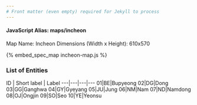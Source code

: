 ```yaml
---
# Front matter (even empty) required for Jekyll to process
---
```


#### JavaScript Alias: maps/incheon

Map Name: Incheon
Dimensions (Width x Height): 610x570



{% embed_spec_map incheon-map.js %}

### List of Entities

ID | Short label | Label
---|---|---|---
01|BE|Bupyeong
02|DG|Dong
03|GG|Ganghwa
04|GY|Gyeyang
05|JU|Jung
06|NM|Nam
07|ND|Namdong
08|OJ|Ongjin
09|SO|Seo
10|YE|Yeonsu